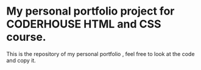 # My personal portfolio project for CODERHOUSE HTML and CSS course.

This is the repository of my personal portfolio , feel free to look at the code and copy it.
